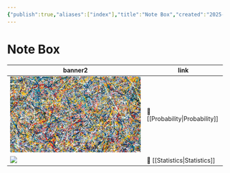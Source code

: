 ```yaml
---
{"publish":true,"aliases":["index"],"title":"Note Box","created":"2025-08-24T22:52:59","modified":"2025-08-24T22:54:17","cssclasses":["cards","cards-cover","cards-2-1","cards-cols-2","note-gallery"],"state":"[[%wip]]","sup":null,"type":"note"}
---
```



# Note Box

|banner2|link|
|---|---|
|![](https://raw.githubusercontent.com/zcysxy/Figurebed/master/img/Apstrakcija.jpg)|🎲 [[Probability\|Probability]]|
|![](https://raw.githubusercontent.com/zcysxy/Figurebed/master/img/20231017221426.png)|🔮 [[Statistics\|Statistics]]|

